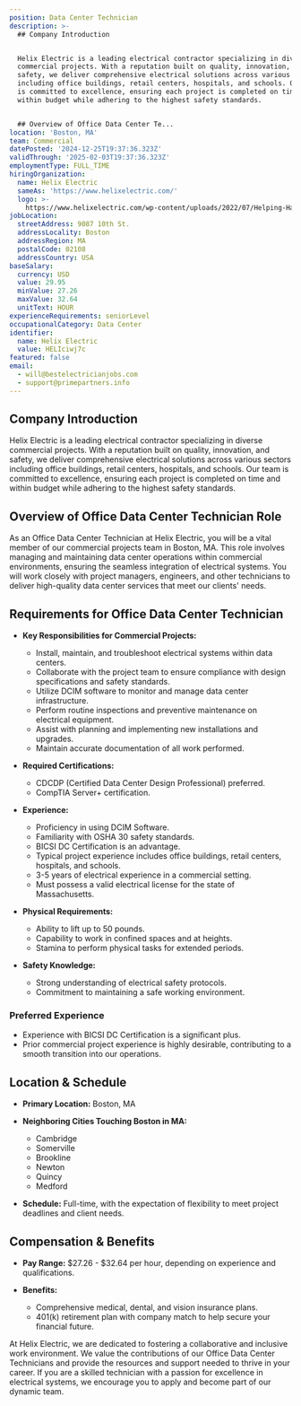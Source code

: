 ```yaml
---
position: Data Center Technician
description: >-
  ## Company Introduction


  Helix Electric is a leading electrical contractor specializing in diverse
  commercial projects. With a reputation built on quality, innovation, and
  safety, we deliver comprehensive electrical solutions across various sectors
  including office buildings, retail centers, hospitals, and schools. Our team
  is committed to excellence, ensuring each project is completed on time and
  within budget while adhering to the highest safety standards.


  ## Overview of Office Data Center Te...
location: 'Boston, MA'
team: Commercial
datePosted: '2024-12-25T19:37:36.323Z'
validThrough: '2025-02-03T19:37:36.323Z'
employmentType: FULL_TIME
hiringOrganization:
  name: Helix Electric
  sameAs: 'https://www.helixelectric.com/'
  logo: >-
    https://www.helixelectric.com/wp-content/uploads/2022/07/Helping-Hands-Logo_Blue-e1656694113799.jpg
jobLocation:
  streetAddress: 9087 10th St.
  addressLocality: Boston
  addressRegion: MA
  postalCode: 02108
  addressCountry: USA
baseSalary:
  currency: USD
  value: 29.95
  minValue: 27.26
  maxValue: 32.64
  unitText: HOUR
experienceRequirements: seniorLevel
occupationalCategory: Data Center
identifier:
  name: Helix Electric
  value: HELIciwj7c
featured: false
email:
  - will@bestelectricianjobs.com
  - support@primepartners.info
---
```




## Company Introduction

Helix Electric is a leading electrical contractor specializing in diverse commercial projects. With a reputation built on quality, innovation, and safety, we deliver comprehensive electrical solutions across various sectors including office buildings, retail centers, hospitals, and schools. Our team is committed to excellence, ensuring each project is completed on time and within budget while adhering to the highest safety standards.

## Overview of Office Data Center Technician Role

As an Office Data Center Technician at Helix Electric, you will be a vital member of our commercial projects team in Boston, MA. This role involves managing and maintaining data center operations within commercial environments, ensuring the seamless integration of electrical systems. You will work closely with project managers, engineers, and other technicians to deliver high-quality data center services that meet our clients' needs.

## Requirements for Office Data Center Technician

- **Key Responsibilities for Commercial Projects:**
  - Install, maintain, and troubleshoot electrical systems within data centers.
  - Collaborate with the project team to ensure compliance with design specifications and safety standards.
  - Utilize DCIM software to monitor and manage data center infrastructure.
  - Perform routine inspections and preventive maintenance on electrical equipment.
  - Assist with planning and implementing new installations and upgrades.
  - Maintain accurate documentation of all work performed.

- **Required Certifications:**
  - CDCDP (Certified Data Center Design Professional) preferred.
  - CompTIA Server+ certification.

- **Experience:**
  - Proficiency in using DCIM Software.
  - Familiarity with OSHA 30 safety standards.
  - BICSI DC Certification is an advantage.
  - Typical project experience includes office buildings, retail centers, hospitals, and schools.
  - 3-5 years of electrical experience in a commercial setting.
  - Must possess a valid electrical license for the state of Massachusetts.

- **Physical Requirements:**
  - Ability to lift up to 50 pounds.
  - Capability to work in confined spaces and at heights.
  - Stamina to perform physical tasks for extended periods.

- **Safety Knowledge:**
  - Strong understanding of electrical safety protocols.
  - Commitment to maintaining a safe working environment.

### Preferred Experience

- Experience with BICSI DC Certification is a significant plus.
- Prior commercial project experience is highly desirable, contributing to a smooth transition into our operations.

## Location & Schedule

- **Primary Location:** Boston, MA
- **Neighboring Cities Touching Boston in MA:**
  - Cambridge
  - Somerville
  - Brookline
  - Newton
  - Quincy
  - Medford
  
- **Schedule:** Full-time, with the expectation of flexibility to meet project deadlines and client needs.

## Compensation & Benefits

- **Pay Range:** $27.26 - $32.64 per hour, depending on experience and qualifications.
  
- **Benefits:**
  - Comprehensive medical, dental, and vision insurance plans.
  - 401(k) retirement plan with company match to help secure your financial future.

At Helix Electric, we are dedicated to fostering a collaborative and inclusive work environment. We value the contributions of our Office Data Center Technicians and provide the resources and support needed to thrive in your career. If you are a skilled technician with a passion for excellence in electrical systems, we encourage you to apply and become part of our dynamic team.
